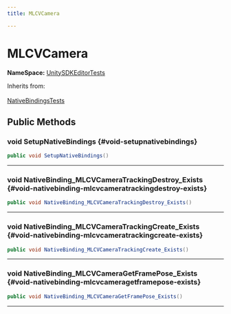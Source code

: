 ```yaml
---
title: MLCVCamera

---
```


# MLCVCamera



**NameSpace:** 
[UnitySDKEditorTests](/unity-api/api/UnitySDKEditorTests/UnitySDKEditorTests.md) 





Inherits from: <br></br>[NativeBindingsTests](/unity-api/api/UnitySDKEditorTests/UnitySDKEditorTests.NativeBindingsTests.md)




## Public Methods

### void SetupNativeBindings {#void-setupnativebindings}

```csharp
public void SetupNativeBindings()
```






-----------

### void NativeBinding_MLCVCameraTrackingDestroy_Exists {#void-nativebinding-mlcvcameratrackingdestroy-exists}

```csharp
public void NativeBinding_MLCVCameraTrackingDestroy_Exists()
```






-----------

### void NativeBinding_MLCVCameraTrackingCreate_Exists {#void-nativebinding-mlcvcameratrackingcreate-exists}

```csharp
public void NativeBinding_MLCVCameraTrackingCreate_Exists()
```






-----------

### void NativeBinding_MLCVCameraGetFramePose_Exists {#void-nativebinding-mlcvcameragetframepose-exists}

```csharp
public void NativeBinding_MLCVCameraGetFramePose_Exists()
```






-----------

